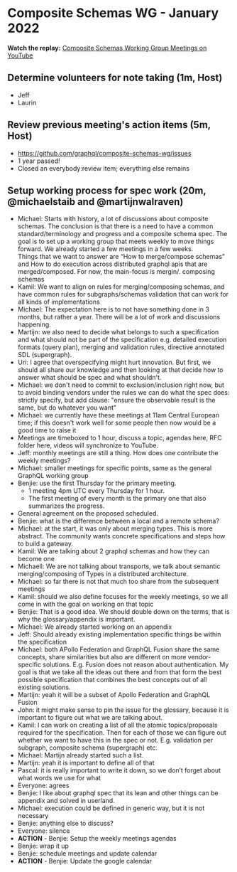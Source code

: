# Composite Schemas WG - January 2022

**Watch the replay:**
[Composite Schemas Working Group Meetings on YouTube](https://www.youtube.com/playlist?list=PLP1igyLx8foFjxyTg6wPn4pUkZwuAk2GR)

## Determine volunteers for note taking (1m, Host)

- Jeff
- Laurin

## Review previous meeting's action items (5m, Host)

- https://github.com/graphql/composite-schemas-wg/issues
- 1 year passed!
- Closed an everybody:review item; everything else remains

## Setup working process for spec work (20m, @michaelstaib and @martijnwalraven)

- Michael: Starts with history, a lot of discussions about composite schemas.
  The conclusion is that there is a need to have a common standard/terminology
  and progress and a composite schema spec. The goal is to set up a working
  group that meets weekly to move things forward. We already started a few
  meetings in a few weeks. \
  Things that we want to answer are “How to merge/compose schemas” and How to do
  execution across distributed graphql apis that are merged/composed. For now, the
  main-focus is mergin/. composing schemas
- Kamil: We want to align on rules for merging/composing schemas, and have
  common rules for subgraphs/schemas validation that can work for all kinds of
  implementations
- Michael: The expectation here is to not have something done in 3 months, but
  rather a year. There will be a lot of work and discussions happening.
- Martijn: we also need to decide what belongs to such a specification and what
  should not be part of the specification e.g. detailed execution formats (query
  plan), merging and validation rules, directive annotated SDL (supergraph).
- Uri: I agree that overspecifying might hurt innovation. But first, we should
  all share our knowledge and then looking at that decide how to answer what
  should be spec and what shouldn't.
- Michael: we don't need to commit to exclusion/inclusion right now, but to
  avoid binding vendors under the rules we can do what the spec does: strictly
  specify, but add clause: "ensure the observable result is the same, but do
  whatever you want"
- Michael: we currently have these meetings at 11am Central European time; if
  this doesn't work well for some people then now would be a good time to raise
  it
- Meetings are timeboxed to 1 hour, discuss a topic, agendas here, RFC folder
  here, videos will synchronize to YouTube.
- Jeff: monthly meetings are still a thing. How does one contribute the weekly
  meetings?
- Michael: smaller meetings for specific points, same as the general GraphQL
  working group
- Benjie: use the first Thursday for the primary meeting.
  - 1 meeting 4pm UTC every Thursday for 1 hour.
  - The first meeting of every month is the primary one that also summarizes the
    progress.
- General agreement on the proposed scheduled.
- Benjie: what is the difference between a local and a remote schema?
- Michael: at the start, it was only about merging types. This is more abstract.
  The community wants concrete specifications and steps how to build a gateway.
- Kamil: We are talking about 2 graphql schemas and how they can become one
- Michaell: We are not talking about transports, we talk about semantic
  merging/composing of Types in a distributed architecture.
- Michael: so far there is not that much too share from the subsequent meetings
- Kamil: should we also define focuses for the weekly meetings, so we all come
  in with the goal on working on that topic
- Benjie: That is a good idea. We should double down on the terms, that is why
  the glossary/appendix is important.
- Michael: We already started working on an appendix
- Jeff: Should already existing implementation specific things be within the
  specification
- Michael: both APollo Federation and GraphQL Fusion share the same concepts,
  share similarities but also are different on more vendor-specific solutions.
  E.g. Fusion does not reason about authentication. My goal is that we take all
  the ideas out there and from that form the best possible specification that
  combines the best concepts out of all existing solutions.
- Martijn: yeah it will be a subset of Apollo Federation and GraphQL Fusion
- John: it might make sense to pin the issue for the glossary, because it is
  important to figure out what we are talking about.
- Kamil: I can work on creating a list of all the atomic topics/proposals
  required for the specification. Then for each of those we can figure out
  whether we want to have this in the spec or not. E.g. validation per subgraph,
  composite schema (supergraph) etc.
- Michael: Martijn already started such a list.
- Martijn: yeah it is important to define all of that
- Pascal: it is really important to write it down, so we don’t forget about what
  words we use for what
- Everyone: agrees
- Benjie: I like about graphql spec that its lean and other things can be
  appendix and solved in userland.
- Michael: execution could be defined in generic way, but it is not necessary
- Benjie: anything else to discuss?
- Everyone: silence
- **ACTION** - Benjie: Setup the weekly meetings agendas
- Benjie: wrap it up
- Benjie: schedule meetings and update calendar
- **ACTION** - Benjie: Update the google calendar
